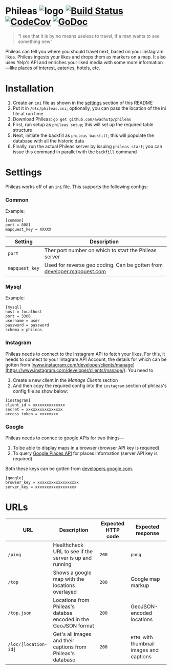 # Phileas ![logo](http://i.imgur.com/7eY6CUs.png) [![Build Status](https://img.shields.io/travis/avadhutp/phileas/master.svg?style=flat)](https://travis-ci.org/avadhutp/phileas) [![CodeCov](https://img.shields.io/codecov/c/github/avadhutp/phileas.svg?style=flat)](https://codecov.io/github/avadhutp/phileas) [![GoDoc](https://godoc.org/github.com/avadhutp/phileas?status.png)](https://godoc.org/github.com/avadhutp/phileas)
 
> “I see that it is by no means useless to travel, if a man wants to see something new”

Phileas can tell you where you should travel next, based on your instagram likes. Phileas ingests your likes and drops them as markers on a map. It also uses Yelp's API and enriches your liked media with some more information—like places of interest, eateries, hotels, etc.

# Installation
1. Create an `ini` file as shown in the [settings](#settings) section of this README
2. Put it in `/etc/phileas.ini`; optionally, you can pass the location of the ini file at run time
3. Download Phileas: `go get github.com/avadhutp/phileas`
4. First, run setup as `phileas setup`; this will set up the required table structure 
5. Next, initiate the backfill as `phileas backfill`; this will populate the database with all the historic data
6. Finally, run the actual Phileas server by issuing `phileas start`; you can issue this command in parallel with the `backfill` command

# Settings
Phileas works off of an `ini` file. This supports the following configs:
### Common
Example: 
```
[common]
port = 8081
mapquest_key = XXXXX
```
Setting | Description |
--------|-------------|
`port`  | Ther port number on which to start the Phileas server | 
`mapquest_key` | Used for reverse geo coding. Can be gotten from [developer.mapquest.com](https://developer.mapquest.com) | 
### Mysql
Example:
```
[mysql]
host = localhost
port = 3306
username = user
password = password
schema = phileas
```
### Instagram
Phileas needs to connect to the Instagram API to fetch your likes. For this, it needs to connect to your Intagram API Account, the details for which can be gotten from [www.instagram.com/developer/clients/manage](https://www.instagram.com/developer/clients/manage/). You need to 

1. Create a new client in the _Manage Clients_ section
2. And then copy the required config into the `instagram` section of phileas's config file as show below:
```
[instagram]
client_id = xxxxxxxxxxxxxx
secret = xxxxxxxxxxxxxxxx
access_token = xxxxxxxx
```
### Google
Phileas needs to connec to google APIs for two things—

1. To be able to display maps in a browser (browser API key is required)
2. To query [Google Places API](https://developers.google.com/places/web-service/) for places information (server API key is required)

Both these keys can be gotten from [developers.google.com](https://developers.google.com/maps/signup?hl=en).
```
[google]
browser_key = xxxxxxxxxxxxxxxxxx
server_key = xxxxxxxxxxxxxxxxxx
```

# URLs
URL | Description | Expected HTTP code | Expected response |
----|-------------|--------------------|-------------------|
`/ping` | Healthcheck URL to see if the server is up and running | `200` | `pong` |
`/top` | Shows a google map with the locations overlayed | `200` | Google map markup |
`/top.json` | Locations from Phileas's databse encoded in the GeoJSON format | `200` | GeoJSON-encoded locations|
`/loc/[location-id]` | Get's all images and their captions from Phileas's database | `200` | `HTML` with thumbnail images and captions |
